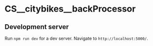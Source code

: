 # CS__citybikes__backProcessor

## Development server

Run `npm run dev` for a dev server. Navigate to `http://localhost:5000/`.
